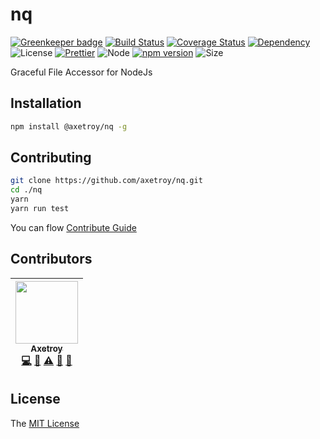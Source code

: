 # nq

[![Greenkeeper badge](https://badges.greenkeeper.io/axetroy/nq.svg)](https://greenkeeper.io/)
[![Build Status](https://travis-ci.org/axetroy/nq.svg?branch=master)](https://travis-ci.org/axetroy/nq)
[![Coverage Status](https://coveralls.io/repos/github/axetroy/nq/badge.svg?branch=master)](https://coveralls.io/github/axetroy/nq?branch=master)
[![Dependency](https://david-dm.org/axetroy/nq.svg)](https://david-dm.org/axetroy/nq)
![License](https://img.shields.io/badge/license-MIT-green.svg)
[![Prettier](https://img.shields.io/badge/Code%20Style-Prettier-green.svg)](https://github.com/prettier/prettier)
![Node](https://img.shields.io/badge/node-%3E=6.0-blue.svg?style=flat-square)
[![npm version](https://badge.fury.io/js/%40axetroy%2Fnq.svg)](https://badge.fury.io/js/%40axetroy%2Fnq)
![Size](https://github-size-badge.herokuapp.com/axetroy/nq.svg)

Graceful File Accessor for NodeJs

## Installation
```bash
npm install @axetroy/nq -g
```

## Contributing

```bash
git clone https://github.com/axetroy/nq.git
cd ./nq
yarn
yarn run test
```

You can flow [Contribute Guide](https://github.com/axetroy/nq/blob/master/contributing.md)

## Contributors

<!-- ALL-CONTRIBUTORS-LIST:START - Do not remove or modify this section -->
| [<img src="https://avatars1.githubusercontent.com/u/9758711?v=3" width="100px;"/><br /><sub>Axetroy</sub>](http://axetroy.github.io)<br />[💻](https://github.com/axetroy/nq/commits?author=axetroy "Code") [🔌](#plugin-axetroy "Plugin/utility libraries") [⚠️](https://github.com/axetroy/nq/commits?author=axetroy "Tests") [🐛](https://github.com/axetroy/nq/issues?q=author%3Aaxetroy "Bug reports") [🎨](#design-axetroy "Design") |
| :---: |
<!-- ALL-CONTRIBUTORS-LIST:END -->

## License

The [MIT License](https://github.com/axetroy/nq/blob/master/LICENSE)
